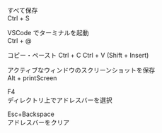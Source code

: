 すべて保存  
Ctrl + S

VSCode でターミナルを起動  
Ctrl + @

コピー・ペースト
Ctrl + C
Ctrl + V (Shift + Insert)

アクティブなウィンドウのスクリーンショットを保存  
Alt + printScreen

F4  
ディレクトリ上でアドレスバーを選択

Esc+Backspace  
アドレスバーをクリア
